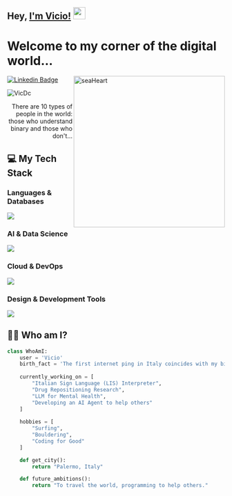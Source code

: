 ## Hey, [I'm Vicio!](https://www.linkedin.com/in/viciodicara/) <img src="https://media.giphy.com/media/hvRJCLFzcasrR4ia7z/giphy.gif" width="28px" height="28px">

# Welcome to my corner of the digital world...

<img src='**[https://github.com/VicDc/VicDc/blob/main/img/sea%20heart.png]**' alt='seaHeart' align='right' width="350px"/>

[![Linkedin Badge](https://img.shields.io/badge/-viciodicara-blue?style=flat-square&logo=Linkedin&logoColor=white&link=https://www.linkedin.com/in/viciodicara/)](https://www.linkedin.com/in/viciodicara/)
<p align="left"> <img src="https://komarev.com/ghpvc/?username=VicDc" alt="VicDc" /> </p>

<div style="text-align: right">There are 10 types of people in the world: those who understand binary and those who don't...</div>

## :computer: My Tech Stack

### Languages & Databases
<p>
  <a href="https://skillicons.dev">
    <img src="https://skillicons.dev/icons?i=python,mysql" />
  </a>
</p>

### AI & Data Science
<p>
  <a href="https://skillicons.dev">
    <img src="https://skillicons.dev/icons?i=tensorflow,pytorch,sklearn,opencv,selenium,pandas,numpy,matplotlib" />
  </a>
</p>

### Cloud & DevOps
<p>
  <a href="https://skillicons.dev">
    <img src="https://skillicons.dev/icons?i=aws,gcp,docker,linux,git,github" />
  </a>
</p>

### Design & Development Tools
<p>
  <a href="https://skillicons.dev">
    <img src="https://skillicons.dev/icons?i=figma,canva,ps,ai,pr,ae,xd,vscode,raspberrypi" />
  </a>
</p>


## :man_technologist: Who am I?

```python
class WhoAmI:
    user = 'Vicio'
    birth_fact = 'The first internet ping in Italy coincides with my birth'
    
    currently_working_on = [
        "Italian Sign Language (LIS) Interpreter",
        "Drug Repositioning Research",
        "LLM for Mental Health",
        "Developing an AI Agent to help others"
    ]
    
    hobbies = [
        "Surfing",
        "Bouldering",
        "Coding for Good"
    ]

    def get_city():
        return "Palermo, Italy"

    def future_ambitions():
        return "To travel the world, programming to help others."
